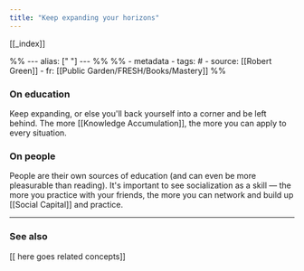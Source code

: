 ```yaml
---
title: "Keep expanding your horizons"
---
```


[[_index]]

%% ---
alias: [" "]
--- %%
%% - metadata
	- tags: #
	- source: [[Robert Green]]
	- fr: [[Public Garden/FRESH/Books/Mastery]]
%%

### On education
Keep expanding, or else you'll back yourself into a corner and be left behind. The more [[Knowledge Accumulation]], the more you can apply to every situation.

### On people
People are their own sources of education (and can even be more pleasurable than reading). It's important to see socialization as a skill — the more you practice with your friends, the more you can network and build up [[Social Capital]] and practice. 

-------------
### See also
[[ here goes related concepts]]

